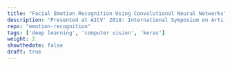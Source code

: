 ```yaml
---
title: "Facial Emotion Recognition Using Convolutional Neural Networks"
description: "Presented at AICV' 2018: International Symposium on Artificial Intelligence and Computer Vision. Accepted for the Special Issue “Emerging Trends in Ambient Intelligence”, Journal of Supercomputing, Springer Nature, (Annexure I) "
repo: "emotion-recognition"
tags: ['deep learning', 'computer vision', 'keras']
weight: 2
showthedate: false
draft: true
---
```

